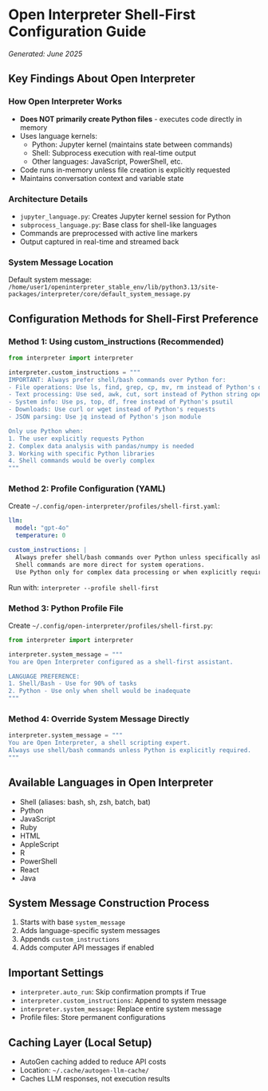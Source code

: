 # Open Interpreter Shell-First Configuration Guide
*Generated: June 2025*

## Key Findings About Open Interpreter

### How Open Interpreter Works
- **Does NOT primarily create Python files** - executes code directly in memory
- Uses language kernels:
  - Python: Jupyter kernel (maintains state between commands)
  - Shell: Subprocess execution with real-time output
  - Other languages: JavaScript, PowerShell, etc.
- Code runs in-memory unless file creation is explicitly requested
- Maintains conversation context and variable state

### Architecture Details
- `jupyter_language.py`: Creates Jupyter kernel session for Python
- `subprocess_language.py`: Base class for shell-like languages
- Commands are preprocessed with active line markers
- Output captured in real-time and streamed back

### System Message Location
Default system message: `/home/user1/openinterpreter_stable_env/lib/python3.13/site-packages/interpreter/core/default_system_message.py`

## Configuration Methods for Shell-First Preference

### Method 1: Using custom_instructions (Recommended)
```python
from interpreter import interpreter

interpreter.custom_instructions = """
IMPORTANT: Always prefer shell/bash commands over Python for:
- File operations: Use ls, find, grep, cp, mv, rm instead of Python's os/pathlib
- Text processing: Use sed, awk, cut, sort instead of Python string operations
- System info: Use ps, top, df, free instead of Python's psutil
- Downloads: Use curl or wget instead of Python's requests
- JSON parsing: Use jq instead of Python's json module

Only use Python when:
1. The user explicitly requests Python
2. Complex data analysis with pandas/numpy is needed
3. Working with specific Python libraries
4. Shell commands would be overly complex
"""
```

### Method 2: Profile Configuration (YAML)
Create `~/.config/open-interpreter/profiles/shell-first.yaml`:
```yaml
llm:
  model: "gpt-4o"
  temperature: 0

custom_instructions: |
  Always prefer shell/bash commands over Python unless specifically asked.
  Shell commands are more direct for system operations.
  Use Python only for complex data processing or when explicitly required.
```

Run with: `interpreter --profile shell-first`

### Method 3: Python Profile File
Create `~/.config/open-interpreter/profiles/shell-first.py`:
```python
from interpreter import interpreter

interpreter.system_message = """
You are Open Interpreter configured as a shell-first assistant.

LANGUAGE PREFERENCE:
1. Shell/Bash - Use for 90% of tasks
2. Python - Use only when shell would be inadequate
"""
```

### Method 4: Override System Message Directly
```python
interpreter.system_message = """
You are Open Interpreter, a shell scripting expert.
Always use shell/bash commands unless Python is explicitly required.
"""
```

## Available Languages in Open Interpreter
- Shell (aliases: bash, sh, zsh, batch, bat)
- Python
- JavaScript
- Ruby
- HTML
- AppleScript
- R
- PowerShell
- React
- Java

## System Message Construction Process
1. Starts with base `system_message`
2. Adds language-specific system messages
3. Appends `custom_instructions`
4. Adds computer API messages if enabled

## Important Settings
- `interpreter.auto_run`: Skip confirmation prompts if True
- `interpreter.custom_instructions`: Append to system message
- `interpreter.system_message`: Replace entire system message
- Profile files: Store permanent configurations

## Caching Layer (Local Setup)
- AutoGen caching added to reduce API costs
- Location: `~/.cache/autogen-llm-cache/`
- Caches LLM responses, not execution results